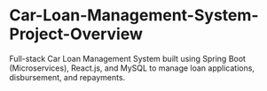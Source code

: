 # Car-Loan-Management-System-Project-Overview
Full-stack Car Loan Management System built using Spring Boot (Microservices), React.js, and MySQL to manage loan applications, disbursement, and repayments.
